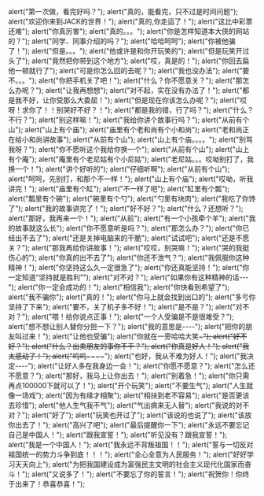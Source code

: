 
alert("第一次做，看完好吗？");
alert("真的，能看完，只不过是时间问题");
alert("欢迎你来到JACK的世界！");
alert("真的,你走运了！");
alert("这比中彩票还难");
alert("你真厉害");
alert("真的。。。");
alert("你是怎样知道本大侠的网站的？");
alert("同学、同事介绍的吗？");
alert("哈哈呵呵");
alert("你被他骗了！");
alert("但是。。。");
alert("他或许是和你开玩笑的");
alert("但是玩笑开过头了");
alert("竟然把你带到这个地方");
alert("哎，真是的！");
alert("你回去扁他一顿就行了");
alert("可是你怎么回的去呢？");
alert("我也没办法");
alert("要不。。。");
alert("你把手机关了吧！");
alert("什么？你不愿意关？");
alert("那怎么办呢？");
alert("让我再想想");
alert("对不起，实在没有办法了！");
alert("都是我不好，让你受那么大委屈！");
alert("但是现在你该怎么办呢？");
alert("哎呀！求你了！！别哭好不好？！");
alert("都是我的错，行了吗？");
alert("什么？不行？");
alert("别这样嘛！");
alert("我给你讲个故事行吗？");
alert("从前有个山");
alert("山上有个庙");
alert("庙里有个老和尚有个小和尚");
alert("老和尚正在给小和尚讲故事");
alert("从前有个山");
alert("山上有个庙。。。。");
alert("别骂我呀？");
alert("你不愿听这个我给你换一个");
alert("从前有个山");
alert("山上有个庵");
alert("庵里有个老尼姑有个小尼姑");
alert("老尼姑。。。哎呦别打了，我换一个！");
alert("讲个好听的");
alert("仔细听啊");
alert("从前有个山");
alert("呵呵，先别打，和那个不一样！");
alert("山上有个庙");
alert("哎呦，听我讲完！");
alert("庙里有个缸");
alert("不一样了吧");
alert("缸里有个瓢");
alert("瓢里有个碗");
alert("碗里有个勺");
alert("勺里有块肉");
alert("我吃了你馋了");
alert("我的故事讲完了！");
alert("好不好？");
alert("什么？还想听？");
alert("那好，我再来一个！");
alert("从前");
alert("有一个小孩牵个羊");
alert("我的故事就这么长");
alert("你不愿意听是吗？");
alert("那怎么办？");
alert("你已经出不去了");
alert("还是关掉电脑来的干脆");
alert("试试吧");
alert("还是不愿关？");
alert("那我再给你讲故事！");
alert("哎哎，别哭嘛！");
alert("哭的我挺伤心的");
alert("你真的出不去了");
alert("你还不泄气？");
alert("我佩服你这种精神！");
alert("你坚持这么久一定很急了");
alert("你还真能坚持！");
alert("你一定知道“坚持就是胜利”");
alert("对不对？");
alert("如果你有这种精神的话---");
alert("你一定会成功的！");
alert("相信我");
alert("你快看到希望了");
alert("我不骗你");
alert("真的！");
alert("你马上就会找到出口的");
alert("多亏你坚持了下来");
alert("要不，关了机子多不好！");
alert("是不是？");
alert("对不对？");
alert("喂！给你说点正事！");
alert("一个人受骗是不是很难受？");
alert("想不想让别人替你分担一下？");
alert("我的意思是----");
alert("把你的朋友叫过来！");
alert("让他也受骗");
alert("你就在一旁哈哈大笑~~~");
alert("好不好？");
alert("什么？出卖朋友的事你不干？");
alert("你真是好人！");
alert("我太感动了！");
alert("呜呜~~~~~~");
alert("也好，我从不难为好人！");
alert("我决定----");
alert("让好人多在我身边一会！");
alert("你愿不愿意？");
alert("怎么还不愿意？");
alert("那好，我马上让你出去！");
alert("别着急！");
alert("你只需再点100000下就可以了！");
alert("开个玩笑");
alert("不要生气");
alert("人生就像一场戏");
alert("因为有缘才相聚");
alert("相扶到老不容易");
alert("是否更该去珍惜");
alert("他人生气我不气");
alert("气出病来无人替");
alert("我说的对不对？");
alert("好了");
alert("玩笑也开过了");
alert("该说的也说了");
alert("该放你出去了！");
alert("高兴了吧");
alert("最后提醒你一下");
alert("永远不要忘记自己是中国人！");
alert("跟我宣誓！");
alert("听见没有？跟我宣誓！");
alert("我是一个中国人！");
alert("我永远不背叛祖国！！");
alert("誓与一切反对祖国统一的势力斗争到底！！！");
alert("全心全意为人民服务！");
alert("好好学习天天向上");
alert("为把我国建设成为富强民主文明的社会主义现代化国家而奋斗！");
alert("又说多了！");
alert("不要忘了你的誓言！");
alert("祝贺你！你终于出来了！恭喜恭喜！");
